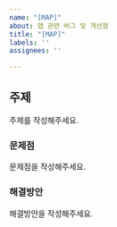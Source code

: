 ```yaml
---
name: "[MAP]"
about: 맵 관련 버그 및 개선점
title: "[MAP]"
labels: ''
assignees: ''

---
```


## 주제
주제를 작성해주세요.

### 문제점
문제점을 작성해주세요.

### 해결방안
해결방안을 작성해주세요.
